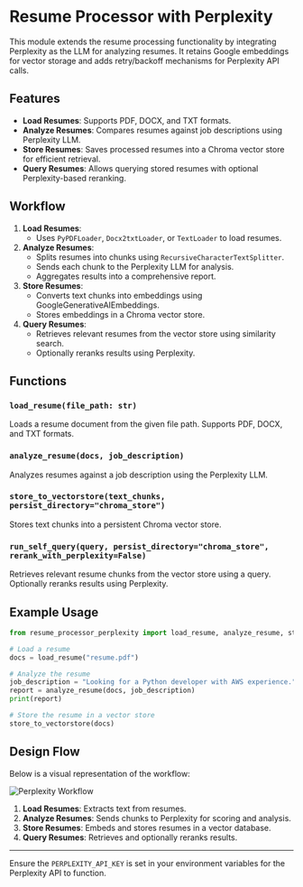 # Resume Processor with Perplexity

This module extends the resume processing functionality by integrating Perplexity as the LLM for analyzing resumes. It retains Google embeddings for vector storage and adds retry/backoff mechanisms for Perplexity API calls.

## Features
- **Load Resumes**: Supports PDF, DOCX, and TXT formats.
- **Analyze Resumes**: Compares resumes against job descriptions using Perplexity LLM.
- **Store Resumes**: Saves processed resumes into a Chroma vector store for efficient retrieval.
- **Query Resumes**: Allows querying stored resumes with optional Perplexity-based reranking.

## Workflow
1. **Load Resumes**:
   - Uses `PyPDFLoader`, `Docx2txtLoader`, or `TextLoader` to load resumes.
2. **Analyze Resumes**:
   - Splits resumes into chunks using `RecursiveCharacterTextSplitter`.
   - Sends each chunk to the Perplexity LLM for analysis.
   - Aggregates results into a comprehensive report.
3. **Store Resumes**:
   - Converts text chunks into embeddings using GoogleGenerativeAIEmbeddings.
   - Stores embeddings in a Chroma vector store.
4. **Query Resumes**:
   - Retrieves relevant resumes from the vector store using similarity search.
   - Optionally reranks results using Perplexity.

## Functions
### `load_resume(file_path: str)`
Loads a resume document from the given file path. Supports PDF, DOCX, and TXT formats.

### `analyze_resume(docs, job_description)`
Analyzes resumes against a job description using the Perplexity LLM.

### `store_to_vectorstore(text_chunks, persist_directory="chroma_store")`
Stores text chunks into a persistent Chroma vector store.

### `run_self_query(query, persist_directory="chroma_store", rerank_with_perplexity=False)`
Retrieves relevant resume chunks from the vector store using a query. Optionally reranks results using Perplexity.

## Example Usage
```python
from resume_processor_perplexity import load_resume, analyze_resume, store_to_vectorstore

# Load a resume
docs = load_resume("resume.pdf")

# Analyze the resume
job_description = "Looking for a Python developer with AWS experience."
report = analyze_resume(docs, job_description)
print(report)

# Store the resume in a vector store
store_to_vectorstore(docs)
```

## Design Flow
Below is a visual representation of the workflow:

![Perplexity Workflow](img/perplexity_workflow.png)

1. **Load Resumes**: Extracts text from resumes.
2. **Analyze Resumes**: Sends chunks to Perplexity for scoring and analysis.
3. **Store Resumes**: Embeds and stores resumes in a vector database.
4. **Query Resumes**: Retrieves and optionally reranks results.

---
Ensure the `PERPLEXITY_API_KEY` is set in your environment variables for the Perplexity API to function.
